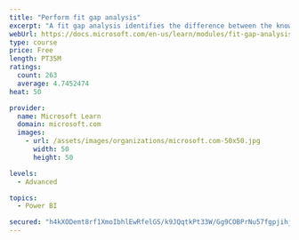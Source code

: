 ```yaml
---
title: "Perform fit gap analysis"
excerpt: "A fit gap analysis identifies the difference between the known requirements and the proposed or current solution. This module covers performing a fit gap analysis."
webUrl: https://docs.microsoft.com/en-us/learn/modules/fit-gap-analysis/
type: course
price: Free
length: PT35M
ratings:
  count: 263
  average: 4.7452474
heat: 50

provider:
  name: Microsoft Learn
  domain: microsoft.com
  images:
    - url: /assets/images/organizations/microsoft.com-50x50.jpg
      width: 50
      height: 50

levels:
  - Advanced

topics:
  - Power BI

secured: "h4kXODemt8rf1XmoIbhlEwRfelGS/k9JQqtkPt33W/Gg9COBPrNu57fgpjihj5XkdfL1YvQOUX2F+grRAV0cuo3hj4Vp1i2b3G2rMemFl7yyVYRr6cXl9cOcCko5P6k+3sg5sZgxHky1twXNmwWliRAi8baTi09IUCdiJFUYGGUCQ0ZgyxRynyZom8dAeLx86JGnK+6qCUdwK3XWn5pB7auVM8UJQ3ljK86diCr5+PSymVLA8Ozp85AmrsP7IurlPhSLU3uLWLNtH0AZjMnNFEaklKk/wyFs2ni4+jIH2jAj7I5MEfOHuLaQMQqVZi60Z1I8RP3394CSHfG6rDPaoWV7eAdrZ/emjTWPVATinew26X1qFRZPI+kA1ydRD2ULJdKruKSDGf8YGDeVXKTl9g==;pWe3aHsRXT6lA50jeeEQYQ=="
---
```


